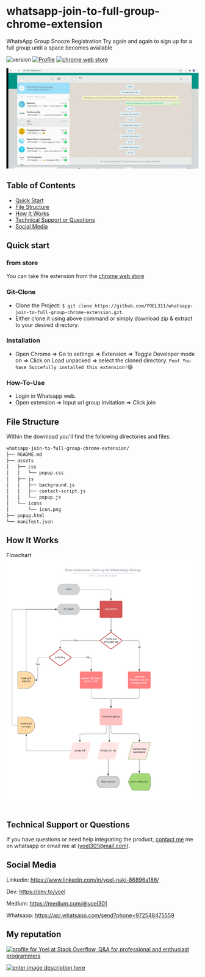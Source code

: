 # whatsapp-join-to-full-group-chrome-extension
WhatsApp Group Snooze Registration Try again and again to sign up for a full group until a space becomes available

![version](https://img.shields.io/badge/version-1.0.0-blue.svg)
[![Profile](https://img.shields.io/badge/Linkedin-YoelNaki-blue)](https://www.linkedin.com/in/yoel-naki-86896a186)
[![chrome web store](https://shields.io/badge/-chromeWebStore-red)](https://chrome.google.com/webstore/detail/whatsapp-join-to-full-gro/aalnhgolpbnnopmfbchloglegighlfed)

 
![Product Gif](assets/icons/joinToGroup.gif) 

## Table of Contents

* [Quick Start](#quick-start)
* [File Structure](#file-structure)
* [How It Works](#how-it-works)
* [Technical Support or Questions](#technical-support-or-questions)
* [Social Media](#social-media)



## Quick start

### from store
You can take the extension from the [chrome web store](https://chrome.google.com/webstore/detail/whatsapp-join-to-full-gro/aalnhgolpbnnopmfbchloglegighlfed)

### Git-Clone
- Clone the Project: `$ git clone https://github.com/YOEL311/whatsapp-join-to-full-group-chrome-extension.git`.
- Either clone it using above command or simply download zip & extract to your desired directory.
### Installation
- Open Chrome => Go to settings => Extension => Toggle Developer mode on => Click on Load unpacked => select the cloned directory.
`Poof You have Succefully installed this extension!`:smile:
### How-To-Use
- Login in Whatsapp web.
- Open extension => Input url group invitation  => Click join

## File Structure
Within the download you'll find the following directories and files:

```
whatsapp-join-to-full-group-chrome-extension/
├── README.md
├── assets
│   ├── css
│   │   └── popup.css
│   ├── js
│   │   ├── background.js
│   │   ├── contact-script.js
│   │   └── popup.js
│   └── icons
│       └── icon.png
├── popup.html
└── manifest.json

```

## How It Works
Flowchart
![flow extension joinup WhatsApp Group](assets/icons/flowChart.png)


## Technical Support or Questions

If you have questions or need help integrating the product, [contact me](https://api.whatsapp.com/send?phone=972548475559) me on whatsapp or email me at (yoel301@mail.com).



## Social Media

Linkedin: <https://www.linkedin.com/in/yoel-naki-86896a186/>

Dev: <https://dev.to/yoel>

Medium: <https://medium.com/@yoel301>

Whatsapp: <https://api.whatsapp.com/send?phone=972548475559>

## My reputation

<a href="https://stackoverflow.com/users/9161478/yoel"><img src="https://stackoverflow.com/users/flair/9161478.png" width="208" height="58" alt="profile for Yoel at Stack Overflow, Q&amp;A for professional and enthusiast programmers" title="profile for Yoel at Stack Overflow, Q&amp;A for professional and enthusiast programmers"></a>

<a href="https://www.codewars.com/users/YOEL311">
  <img src="https://www.codewars.com/users/YOEL311/badges/micro" alt="enter image description here"></a>
</a>
